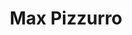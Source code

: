 ---
title: "Max Pizzurro"
collection: people
category: under
image: "/images/pizzurro.jpg"
role: "Lab Member"
department: "College of Engineering, Aerospace Engineering Department, ERAU"
degree: "B.S. - Aerospace Engineering"
---